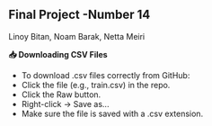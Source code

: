 Final Project -Number 14
--------
Linoy Bitan, Noam Barak, Netta Meiri


**📥 Downloading CSV Files**
- To download .csv files correctly from GitHub:
- Click the file (e.g., train.csv) in the repo.
- Click the Raw button.
- Right-click → Save as...
- Make sure the file is saved with a .csv extension.
